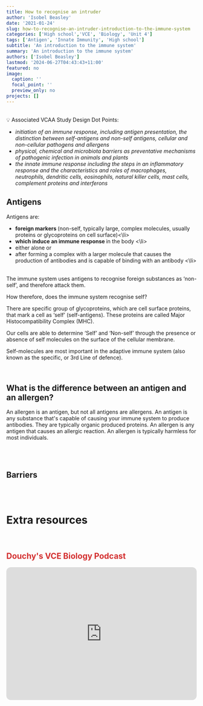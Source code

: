 ```yaml
---
title: How to recognise an intruder 
author: 'Isobel Beasley'
date: '2021-01-24'
slug: how-to-recognise-an-intruder-introduction-to-the-immune-system
categories: ['High school','VCE', 'Biology', 'Unit 4']
tags: ['Antigen', 'Innate Immunity', 'High school']
subtitle: 'An introduction to the immune system'
summary: 'An introduction to the immune system'
authors: ['Isobel Beasley']
lastmod: '2024-06-27T04:43:43+11:00'
featured: no
image:
  caption: ''
  focal_point: ''
  preview_only: no
projects: []
---
```


<br> 

<aside>
💡 Associated VCAA Study Design Dot Points: 
<br> 
<ul> <i> 
<li> initiation of an immune response, including antigen presentation, the distinction between self-antigens and non-self antigens, cellular and non-cellular pathogens and allergens </li>
<li> physical, chemical and microbiota barriers as preventative mechanisms of pathogenic infection in animals and plants </li>
<li>
the innate immune response including the steps in an inflammatory response and the characteristics and roles of macrophages, neutrophils, dendritic cells, eosinophils, natural killer cells, mast cells, complement proteins and interferons </li>
</i>
</ul>
</aside>

## Antigens


Antigens are:

<ul>
<li> <b> foreign markers </b> (non-self, typically large, complex molecules, usually proteins or glycoproteins on cell surface)<\li> 
<li> <b> which induce an immune response </b> in the body <\li> 
<li> either alone or </li>
<li> after forming a complex with a larger molecule that causes the production of antibodies and is capable of binding with an antibody <\li>
</ul>


<br> 
The immune system uses antigens to recognise foreign substances as ‘non-self’, and therefore attack them.
<br>

How therefore, does the immune system recognise self?

There are specific group of glycoproteins, which are cell surface proteins, that mark a cell as ‘self’ (self-antigens). These proteins are called Major Histocompatibility Complex (MHC). 

Our cells are able to determine ‘Self’ and ‘Non-self’ through the presence or absence of self molecules on the surface of the cellular membrane. 

Self-molecules are most important in the adaptive immune system (also known as the specific, or 3rd Line of defence). 

<br> 

## What is the difference between an antigen and  an allergen?

An allergen is an antigen, but not all antigens are allergens. An antigen is any substance that's capable of causing your immune system to produce antibodies. They are typically organic produced proteins. An allergen is any antigen that causes an allergic reaction. An allergen is typically harmless for most individuals. 

<br>
<br> 

## Barriers


<br>
<br>

# Extra resources

<br>

## <span style="color:#D32F2F"> Douchy's VCE Biology Podcast </span>
 
<iframe style="border-radius:12px" src="https://open.spotify.com/embed/episode/2pqHstbbnTNf2MrB46FeBH?utm_source=generator" width="100%" height="352" frameBorder="0" allowfullscreen="" allow="autoplay; clipboard-write; encrypted-media; fullscreen; picture-in-picture" loading="lazy"></iframe>